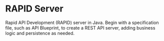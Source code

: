 # RAPID Server
Rapid API Development (RAPID) server in Java. Begin with a specification file,
such as API Blueprint, to create a REST API server, adding business logic and
persistence as needed.
